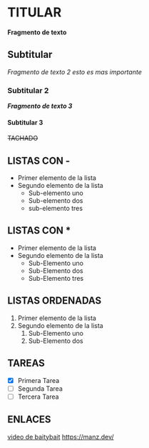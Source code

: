 ﻿# TITULAR
**Fragmento de texto**

## Subtitular
*Fragmento de texto 2 esto es mas importante*

### Subtitular 2
***Fragmento de texto 3***

#### Subtitular 3
~~TACHADO~~

## LISTAS CON -
- Primer elemento de la lista
- Segundo elemento de la lista
    - Sub-elemento uno
    - Sub-elemento dos
    - sub-elemento tres

## LISTAS CON *
* Primer elemento de la lista
* Segundo elemento de la lista
    * Sub-Elemento uno
    * Sub-Elemento dos
    * Sub-Elemento tres

## LISTAS ORDENADAS
1. Primer elemento de la lista
2. Segundo elemento de la lista
    1. Sub-Elemento uno
    2. Sub-Elemento dos

## TAREAS
- [x] Primera Tarea
- [ ] Segunda Tarea
- [ ] Tercera Tarea

## ENLACES
[video de baitybait](https://www.youtube.com/watch?v=2sS5arfZjJA "esto se muestra por encima")
<https://manz.dev/>